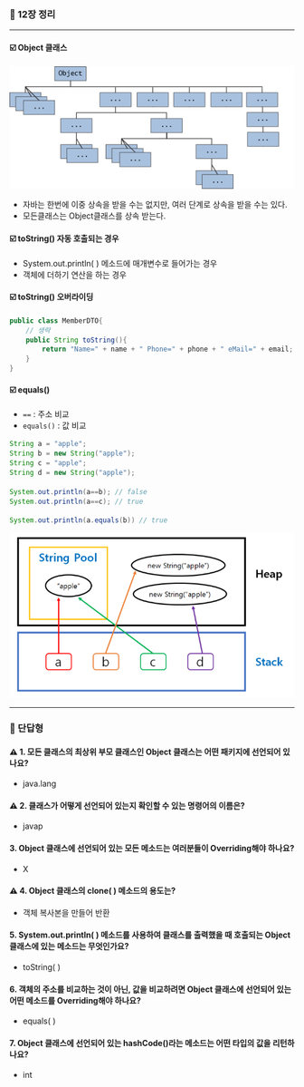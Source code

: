 ### 💭 12장 정리

---

#### ☑️ Object 클래스

![img.png](img.png)

- 자바는 한번에 이중 상속을 받을 수는 없지만, 여러 단계로 상속을 받을 수는 있다.
- 모든클래스는 Object클래스를 상속 받는다.

#### ☑️ toString() 자동 호출되는 경우

- System.out.println( ) 메소드에 매개변수로 들어가는 경우
- 객체에 더하기 연산을 하는 경우

#### ☑️ toString() 오버라이딩
```java
public class MemberDTO{
    // 생략
    public String toString(){
        return "Name=" + name + " Phone=" + phone + " eMail=" + email;
    }
}
```

#### ☑️ equals()

- `==` : 주소 비교
- `equals()` : 값 비교

```java
String a = "apple";
String b = new String("apple");
String c = "apple";
String d = new String("apple");

System.out.println(a==b); // false
System.out.println(a==c); // true

System.out.println(a.equals(b)) // true
```

![img_1.png](img_1.png)

---

### 💭 단답형

#### ⚠️ 1. 모든 클래스의 최상위 부모 클래스인 Object 클래스는 어떤 패키지에 선언되어 있나요?

- java.lang

#### ⚠️ 2. 클래스가 어떻게 선언되어 있는지 확인할 수 있는 명령어의 이름은?

- javap

#### 3. Object 클래스에 선언되어 있는 모든 메소드는 여러분들이 Overriding해야 하나요?

- X

#### ⚠️ 4. Object 클래스의 clone( ) 메소드의 용도는?

- 객체 복사본을 만들어 반환

#### 5. System.out.println( ) 메소드를 사용하여 클래스를 출력했을 때 호출되는 Object 클래스에 있는 메소드는 무엇인가요?

- toString( )

#### 6. 객체의 주소를 비교하는 것이 아닌, 값을 비교하려면 Object 클래스에 선언되어 있는 어떤 메소드를 Overriding해야 하나요?

- equals( )

#### 7. Object 클래스에 선언되어 있는 hashCode()라는 메소드는 어떤 타입의 값을 리턴하나요?

- int